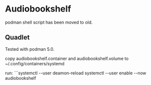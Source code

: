 # Audiobookshelf

podman shell script has been moved to old.

## Quadlet

Tested with podman 5.0.

copy audiobookshelf.container and audiobookshelf.volume to ~/.config/containers/systemd

run: ```systemctl --user deamon-reload
systemctl --user enable --now audiobookshelf

```
